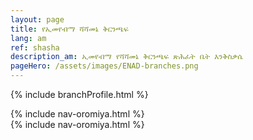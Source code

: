 ```yaml
---
layout: page
title: የኢመየብማ ሻሻመኔ ቅርንጫፍ
lang: am
ref: shasha
description_am: ኢመየብማ የሻሻመኔ ቅርንጫፍ ጽሕፈት ቤት እንቅስቃሴ
pageHero: /assets/images/ENAD-branches.png
---
```

<p>{% include branchProfile.html %}</p>
<aside class="post-aside">
	{% include nav-oromiya.html %}
</aside>
<div class="post-content">
	{% include nav-oromiya.html %}
</div>